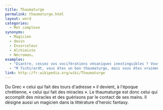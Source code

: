 ```yaml
---
title: Thaumaturge
permalink: thaumaturge.html
layout: word
categories:
  - Mot complexe
synonyms:
  - Magicien
  - devin
  - Ensorceleur
  - Alchimiste
  - Nécroman…
examples:
  - "Diantre, cessez vos vociférations vésaniques inextinguibles ? Vous aurez le temps d'exercer vos talents de thaumaturge plus tard!"
  - "M Tschirardt, vous êtes un bon thaumaturge, mais vous êtes vraiment meilleur en mystagogie qu'en maths…"
link: http://fr.wikipedia.org/wiki/Thaumaturge
---
```


Du Grec « celui qui fait des tours d'adresse » il devient, à l'époque chrétienne, « celui qui fait des miracles ».
Le thaumaturge est donc celui qui accomplit des miracles et des guérisons par le contact de ses mains. Il désigne aussi un magicien dans la littérature d'heroic fantasy.

